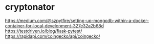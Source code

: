 # cryptonator

https://medium.com/@szpytfire/setting-up-mongodb-within-a-docker-container-for-local-development-327e32a2b68d
https://testdriven.io/blog/flask-pytest/
https://rapidapi.com/coingecko/api/coingecko/